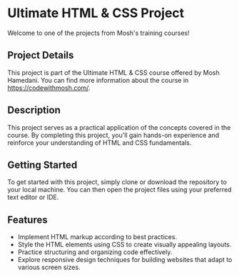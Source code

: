 # Ultimate HTML & CSS Project
Welcome to one of the projects from Mosh's training courses!

## Project Details
This project is part of the Ultimate HTML & CSS course offered by Mosh Hamedani. You can find more information about the course in https://codewithmosh.com/.

## Description
This project serves as a practical application of the concepts covered in the course. By completing this project, you'll gain hands-on experience and reinforce your understanding of HTML and CSS fundamentals.

## Getting Started
To get started with this project, simply clone or download the repository to your local machine. You can then open the project files using your preferred text editor or IDE.

## Features
* Implement HTML markup according to best practices.
* Style the HTML elements using CSS to create visually appealing layouts.
* Practice structuring and organizing code effectively.
* Explore responsive design techniques for building websites that adapt to various screen sizes.
